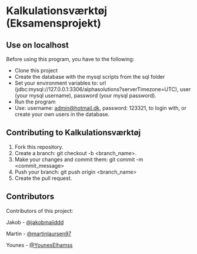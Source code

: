 # Kalkulationsværktøj (Eksamensprojekt)


## Use on localhost
Before using this program, you have to the following:
- Clone this project
- Create the database with the mysql scripts from the sql folder
- Set your environment variables to: url (jdbc:mysql://127.0.0.1:3306/alphasolutions?serverTimezone=UTC), user (your mysql username), password (your mysql password).
- Run the program
- Use: username: admin@hotmail.dk, password: 123321, to login with, or create your own users in the database.

## Contributing to Kalkulationsværktøj
1. Fork this repository.
2. Create a branch: git checkout -b <branch_name>.
3. Make your changes and commit them: git commit -m <commit_message>
4. Push your branch: git push origin <branch_name>
5. Create the pull request.

## Contributors
Contributors of this project:

Jakob - [@jakobmajiddd](https://github.com/jakobmajiddd)

Martin - [@martinlaursen97](https://github.com/martinlaursen97)

Younes - [@YounesElhamss](https://github.com/YounesElhamss)

